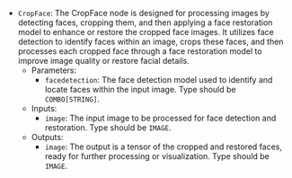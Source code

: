 - `CropFace`: The CropFace node is designed for processing images by detecting faces, cropping them, and then applying a face restoration model to enhance or restore the cropped face images. It utilizes face detection to identify faces within an image, crops these faces, and then processes each cropped face through a face restoration model to improve image quality or restore facial details.
    - Parameters:
        - `facedetection`: The face detection model used to identify and locate faces within the input image. Type should be `COMBO[STRING]`.
    - Inputs:
        - `image`: The input image to be processed for face detection and restoration. Type should be `IMAGE`.
    - Outputs:
        - `image`: The output is a tensor of the cropped and restored faces, ready for further processing or visualization. Type should be `IMAGE`.

